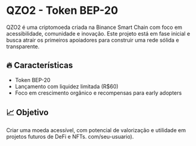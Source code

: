 # QZO2 - Token BEP-20

QZO2 é uma criptomoeda criada na Binance Smart Chain com foco em acessibilidade, comunidade e inovação. Este projeto está em fase inicial e busca atrair os primeiros apoiadores para construir uma rede sólida e transparente.

## 🔥 Características
- Token BEP-20
- Lançamento com liquidez limitada (R$60)
- Foco em crescimento orgânico e recompensas para early adopters

## 📈 Objetivo
Criar uma moeda acessível, com potencial de valorização e utilidade em projetos futuros de DeFi e NFTs.
com/seu-usuario).
